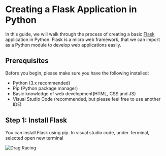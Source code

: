 # Creating a Flask Application in Python

In this guide, we will walk through the process of creating a basic [Flask](https://flask.palletsprojects.com/en/2.3.x/) application in Python. Flask is a micro web framework, that we can import as a Python module to develop web applications easily.

## Prerequisites

Before you begin, please make sure you have the following installed:

- Python (3.x recommended)
- Pip (Python package manager)
- Basic knowledge of web development(HTML, CSS and JS)
- Visual Studio Code (recommended, but please feel free to use another IDE)

## Step 1: Install Flask

You can install Flask using pip. In visual studio code, under Terminal, selected open new terminal

![Drag Racing](https://ibb.co/vsrPQd7)
